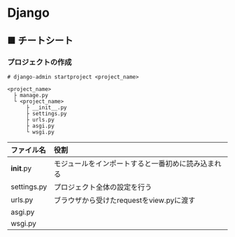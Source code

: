 # Django
## ■ チートシート
### プロジェクトの作成
```
# django-admin startproject <project_name>
```

```
<project_name>
  ├ manage.py
  └ <project_name>
      ├ __init__.py
      ├ settings.py
      ├ urls.py
      ├ asgi.py
      └ wsgi.py
```

|ファイル名|役割|
|:---|:---|
|__init__.py|モジュールをインポートすると一番初めに読み込まれる|
|settings.py|プロジェクト全体の設定を行う|
|urls.py|ブラウザから受けたrequestをview.pyに渡す|
|asgi.py||
|wsgi.py||

